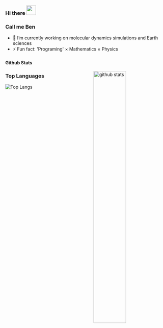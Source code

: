 ### Hi there <img src="https://raw.githubusercontent.com/MartinHeinz/MartinHeinz/master/wave.gif" width="30px">
### Call me Ben

- 🔭 I’m currently working on molecular dynamics simulations and Earth sciences
- ⚡ Fun fact: 'Programing' $\times$ Mathematics $\times$ Physics
#### Github Stats
<img src="https://github-readme-stats.vercel.app/api?username=x-repos&show_icons=true&theme=gotham" alt="github stats" width="45%" align="right"/>

### Top Languages
 ![Top Langs](https://github-readme-stats.vercel.app/api/top-langs/?username=x-repos&layout=compact)












<!--
**x-repos/x-repos** is a ✨ _special_ ✨ repository because its `README.md` (this file) appears on your GitHub profile.

Here are some ideas to get you started:

- 🔭 I’m currently working on ...
- 🌱 I’m currently learning ...
- 👯 I’m looking to collaborate on ...
- 🤔 I’m looking for help with ...
- 💬 Ask me about ...
- 📫 How to reach me: ...
- 😄 Pronouns: ...
- ⚡ Fun fact: ...
-->
